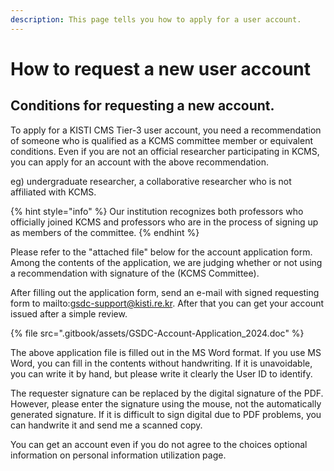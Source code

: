 ```yaml
---
description: This page tells you how to apply for a user account.
---
```


# How to request a new user account

## Conditions for requesting a new account.

To apply for a KISTI CMS Tier-3 user account, you need a recommendation of someone who is qualified as a KCMS committee member or equivalent conditions. Even if you are not an official researcher participating in KCMS, you can apply for an account with the above recommendation.&#x20;

eg) undergraduate researcher, a collaborative researcher who is not affiliated with KCMS.

{% hint style="info" %}
Our institution recognizes both professors who officially joined KCMS and professors who are in the process of signing up as members of the committee.&#x20;
{% endhint %}

Please refer to the "attached file" below for the account application form. Among the contents of the application, we are judging whether or not using a recommendation with signature of the (KCMS Committee).&#x20;

After filling out the application form, send an e-mail with signed requesting form to mailto:gsdc-support@kisti.re.kr. After that you can get your account issued after a simple review.

{% file src=".gitbook/assets/GSDC-Account-Application_2024.doc" %}

The above application file is filled out in the MS Word format. If you use MS Word, you can fill in the contents without handwriting. If it is unavoidable, you can write it by hand, but please write it clearly the User ID to identify.

The requester signature can be replaced by the digital signature of the PDF. However, please enter the signature using the mouse, not the automatically generated signature. If it is difficult to sign digital due to PDF problems, you can handwrite it and send me a scanned copy.

You can get an account even if you do not agree to the choices optional information on personal information utilization page.
